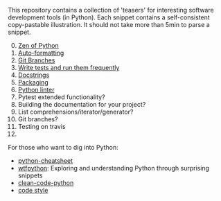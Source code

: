 This repository contains a collection of 'teasers' for interesting software development tools (in Python). Each snippet contains a self-consistent copy-pastable illustration. It should not take more than 5min to parse a snippet.

0) [Zen of Python](./00_zen_of_python/zen_of_python.md)
1) [Auto-formatting](./01_auto_formatting/auto_formatting.md)
2) [Git Branches](./02_git_branches/git_branches.md)
3) [Write tests and run them frequently](./03_pytest_git_hooks/pytest_git_hooks.md)
4) [Docstrings](./04_docstrings/docstrings.md)
5) [Packaging](./05_packaging/packaging.md)
6) [Python linter](./06_python_linter/python_linter.md)
7) Pytest extended functionality?
8) Building the documentation for your project?
9) List comprehensions/iterator/generator?
10) Git branches?
11) Testing on travis
12)

For those who want to dig into Python:

- [python-cheatsheet](https://gto76.github.io/python-cheatsheet/)
- [wtfpython](https://github.com/satwikkansal/wtfpython): Exploring and understanding Python through surprising snippets
- [clean-code-python](https://github.com/zedr/clean-code-python)
- [code style](https://docs.python-guide.org/writing/style/)
